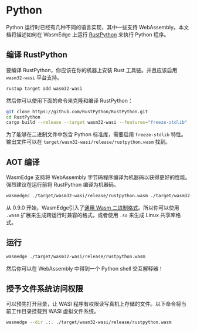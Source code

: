 # Python

Python 运行时已经有几种不同的语言实现，其中一些支持 WebAssembly。本文档将描述如何在 WasmEdge 上运行 [RustPython](https://github.com/RustPython/RustPython) 来执行 Python 程序。

## 编译 RustPython

要编译 RustPython，你应该在你的机器上安装 Rust 工具链。并且应该启用 `wasm32-wasi` 平台支持。

```bash
rustup target add wasm32-wasi
```

然后你可以使用下面的命令来克隆和编译 RustPython：

```bash
git clone https://github.com/RustPython/RustPython.git
cd RustPython
cargo build --release --target wasm32-wasi --features="freeze-stdlib"
```

为了能够在二进制文件中包含 Python 标准库，需要启用 `freeze-stdlib` 特性。输出文件可以在 `target/wasm32-wasi/release/rustpython.wasm` 找到。

## AOT 编译

WasmEdge 支持将 WebAssembly 字节码程序编译为机器码以获得更好的性能。强烈建议在运行前将 RustPython 编译为机器码。

```bash
wasmedgec ./target/wasm32-wasi/release/rustpython.wasm ./target/wasm32-wasi/release/rustpython.wasm
```

从 0.9.0 开始，WasmEdge引入了[通用 Wasm 二进制格式](https://wasmedge.org/book/en/start/universal.html)。所以你可以使用 `.wasm` 扩展来生成跨运行时兼容的格式，或者使用 `.so` 来生成 Linux 共享库格式。

## 运行

```bash
wasmedge ./target/wasm32-wasi/release/rustpython.wasm
```

然后你可以在 WebAssembly 中得到一个 Python shell 交互解释器！

## 授予文件系统访问权限

可以预先打开目录，让 WASI 程序有权限读写真机上存储的文件。以下命令将当前工作目录挂载到 WASI 虚拟文件系统。

```bash
wasmedge --dir .:. ./target/wasm32-wasi/release/rustpython.wasm
```
